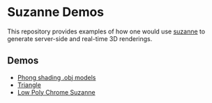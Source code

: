 # Suzanne Demos

This repository provides examples of how one would use [suzanne](https://github.com/nathsou/Suzanne) to generate server-side and real-time 3D renderings.

## Demos

- [Phong shading .obj models](https://nathsou.github.io/SuzanneDemos/dist/playground.html)
- [Triangle](https://nathsou.github.io/SuzanneDemos/dist/webviewer.html#triangle)
- [Low Poly Chrome Suzanne](https://nathsou.github.io/SuzanneDemos/dist/webviewer.html#suzanne)